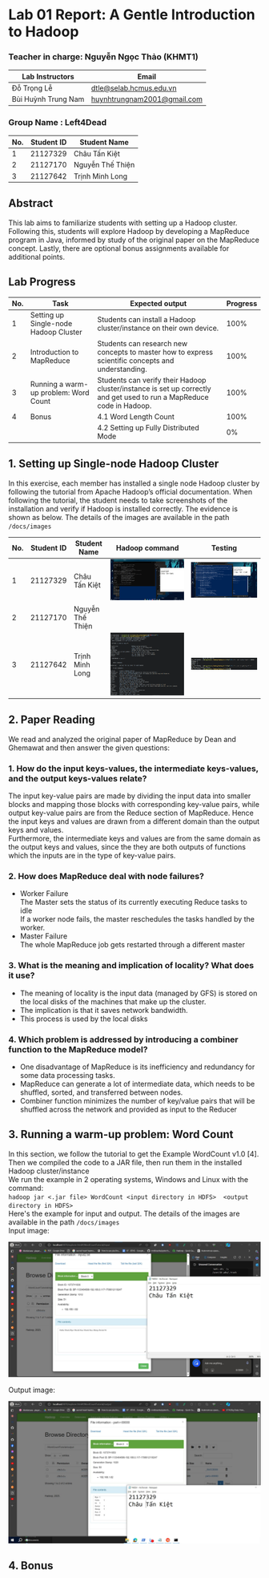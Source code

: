 # Lab 01 Report: A Gentle Introduction to Hadoop

### Teacher in charge: Nguyễn Ngọc Thảo (KHMT1)

| Lab Instructors     |  Email                       | 
|---------------------|------------------------------|
| Đỗ Trọng Lễ         | dtle@selab.hcmus.edu.vn      |         
| Bùi Huỳnh Trung Nam | huynhtrungnam2001@gmail.com  |

### Group Name : Left4Dead
| No. | Student ID | Student Name     |
|-----|------------|----------------- |  
|  1  |  21127329  | Châu Tấn Kiệt    |
|  2  |  21127170  | Nguyễn Thế Thiện |
|  3  |  21127642  | Trịnh Minh Long  |

## Abstract
This lab aims to familiarize students with setting up a Hadoop cluster. Following this, 
students will explore Hadoop by developing a MapReduce program in Java, informed by 
study of the original paper on the MapReduce concept. Lastly, there are optional bonus assignments available for additional points. 

## Lab Progress
| No. | Task  | Expected output | Progress |
|-----|-------|-------------|---------|  
|  1  |  Setting up Single-node Hadoop Cluster | Students can install a Hadoop cluster/instance on their own device.  | 100% |
|  2  |  Introduction to MapReduce  | Students can research new concepts to master how to express scientific concepts and understanding.  | 100% |
|  3  |  Running a warm-up problem: Word Count | Students can verify their Hadoop cluster/instance is set up correctly and get used to run a MapReduce code in Hadoop.   | 100% |
|  4  |  Bonus | 4.1 Word Length Count | 100% |
|     |        | 4.2 Setting up Fully Distributed Mode | 0% |


## 1. Setting up Single-node Hadoop Cluster 
In this exercise, each member has installed a single node Hadoop cluster by following the tutorial from Apache Hadoop’s official documentation. When following the tutorial, the student needs to take screenshots of the installation and verify if Hadoop is installed correctly. The evidence is shown as below. The details of the images are available in the path `/docs/images`

| No. | Student ID | Student Name     | Hadoop command | Testing 
|-----|------------|----------------- | --- | -- |
|  1  |  21127329  | Châu Tấn Kiệt    | ![](./images//21127329/hadoop.jpg) | ![](./images//21127329/run_wordlength.png) |
|  2  |  21127170  | Nguyễn Thế Thiện | |  
|  3  |  21127642  | Trịnh Minh Long  | ![](./images//21127642/hadoop_command.png) | ![](./images//21127642/21127642_wordcount_result.png) | 


## 2. Paper Reading
We read and analyzed the original paper of MapReduce by Dean and Ghemawat and then answer the given questions:

### 1. How do the input keys-values, the intermediate keys-values, and the output keys-values relate? 

The input key-value pairs are made by dividing the input data into smaller blocks and mapping those blocks with corresponding key-value pairs, while output key-value pairs are from the Reduce section of MapReduce. Hence the input keys and values are drawn from a different domain than the output keys and values.\
Furthermore, the intermediate keys and values are from the same domain as the output keys and values, since the they are both outputs of functions which the inputs are in the type of key-value pairs.

### 2. How does MapReduce deal with node failures?
- Worker Failure\
The Master sets the status of its currently executing Reduce tasks to idle\
If a worker node fails, the master reschedules the tasks handled by the worker.
- Master Failure\
The whole MapReduce job gets restarted through a different master

### 3. What is the meaning and implication of locality? What does it use?
- The meaning of locality is the input data (managed by GFS) is stored on the local disks of the
machines that make up the cluster. 
- The implication is that it saves network bandwidth.
- This process is used by the local disks 

### 4. Which problem is addressed by introducing a combiner function to the MapReduce model?
- One disadvantage of MapReduce is its inefficiency and redundancy for some data processing tasks. 
- MapReduce can generate a lot of intermediate data, which needs to be shuffled, sorted, and transferred between nodes.
- Combiner function minimizes the number of key/value pairs that will be shuffled across the network and provided as input to the Reducer

## 3. Running a warm-up problem: Word Count 
In this section, we follow the tutorial to get the Example WordCount v1.0 [4]. Then we compiled the code to a JAR file, then run them in the installed Hadoop cluster/instance\
We run the example in 2 operating systems, Windows and Linux with the command:\
`hadoop jar <.jar file> WordCount <input directory in HDFS>  <output directory in HDFS>`\
Here's the example for input and output. The details of the images are available in the path `/docs/images`\
Input image: 
<p align="center">
  <img src="./images/21127329/input.jpg" />
</p>

Output image:
<p align="center">
  <img src="./images/21127329/output.jpg" />
</p>

## 4. Bonus
